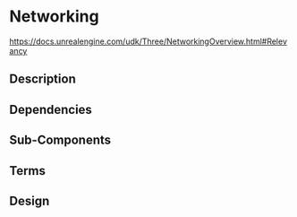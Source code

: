 # Networking

https://docs.unrealengine.com/udk/Three/NetworkingOverview.html#Relevancy

## Description

## Dependencies

## Sub-Components

## Terms

## Design
